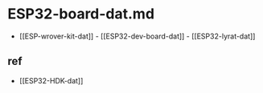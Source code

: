 
# ESP32-board-dat.md

- [[ESP-wrover-kit-dat]] - [[ESP32-dev-board-dat]] - [[ESP32-lyrat-dat]]


## ref 

- [[ESP32-HDK-dat]]